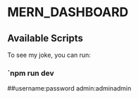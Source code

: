 # MERN_DASHBOARD

## Available Scripts

To see my joke, you can run:

### `npm run dev

##username:password
admin:adminadmin

